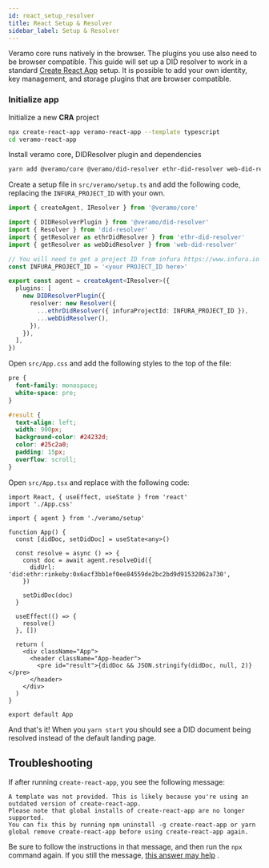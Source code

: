 ```yaml
---
id: react_setup_resolver
title: React Setup & Resolver
sidebar_label: Setup & Resolver
---
```


Veramo core runs natively in the browser. The plugins you use also need to be browser compatible. This guide will set up
a DID resolver to work in a standard [Create React App](https://create-react-app.dev/) setup. It is possible to add your
own identity, key management, and storage plugins that are browser compatible.

### Initialize app

Initialize a new **CRA** project

```bash
npx create-react-app veramo-react-app --template typescript
cd veramo-react-app
```

Install veramo core, DIDResolver plugin and dependencies

```bash
yarn add @veramo/core @veramo/did-resolver ethr-did-resolver web-did-resolver did-resolver
```

Create a setup file in `src/veramo/setup.ts` and add the following code, replacing the `INFURA_PROJECT_ID` with your
own.

```ts
import { createAgent, IResolver } from '@veramo/core'

import { DIDResolverPlugin } from '@veramo/did-resolver'
import { Resolver } from 'did-resolver'
import { getResolver as ethrDidResolver } from 'ethr-did-resolver'
import { getResolver as webDidResolver } from 'web-did-resolver'

// You will need to get a project ID from infura https://www.infura.io
const INFURA_PROJECT_ID = '<your PROJECT_ID here>'

export const agent = createAgent<IResolver>({
  plugins: [
    new DIDResolverPlugin({
      resolver: new Resolver({
        ...ethrDidResolver({ infuraProjectId: INFURA_PROJECT_ID }),
        ...webDidResolver(),
      }),
    }),
  ],
})
```

Open `src/App.css` and add the following styles to the top of the file:

```css
pre {
  font-family: monospace;
  white-space: pre;
}

#result {
  text-align: left;
  width: 900px;
  background-color: #24232d;
  color: #25c2a0;
  padding: 15px;
  overflow: scroll;
}
```

Open `src/App.tsx` and replace with the following code:

```tsx
import React, { useEffect, useState } from 'react'
import './App.css'

import { agent } from './veramo/setup'

function App() {
  const [didDoc, setDidDoc] = useState<any>()

  const resolve = async () => {
    const doc = await agent.resolveDid({
      didUrl: 'did:ethr:rinkeby:0x6acf3bb1ef0ee84559de2bc2bd9d91532062a730',
    })

    setDidDoc(doc)
  }

  useEffect(() => {
    resolve()
  }, [])

  return (
    <div className="App">
      <header className="App-header">
        <pre id="result">{didDoc && JSON.stringify(didDoc, null, 2)}</pre>
      </header>
    </div>
  )
}

export default App
```

And that's it! When you `yarn start` you should see a DID document being resolved instead of the default landing page.

## Troubleshooting

If after running `create-react-app`, you see the following message:

```
A template was not provided. This is likely because you're using an outdated version of create-react-app.
Please note that global installs of create-react-app are no longer supported.
You can fix this by running npm uninstall -g create-react-app or yarn global remove create-react-app before using create-react-app again.
```

Be sure to follow the instructions in that message, and then run the `npx` command again. If you still the
message, [this answer may help](https://stackoverflow.com/questions/59188624/template-not-provided-using-create-react-app)
.
